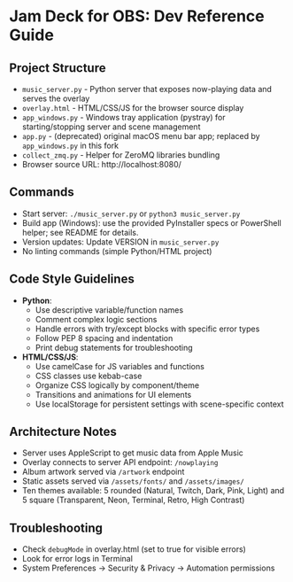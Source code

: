 # Jam Deck for OBS: Dev Reference Guide

## Project Structure
- `music_server.py` - Python server that exposes now-playing data and serves the overlay
- `overlay.html` - HTML/CSS/JS for the browser source display
- `app_windows.py` - Windows tray application (pystray) for starting/stopping server and scene management
- `app.py` - (deprecated) original macOS menu bar app; replaced by `app_windows.py` in this fork
- `collect_zmq.py` - Helper for ZeroMQ libraries bundling
- Browser source URL: http://localhost:8080/

## Commands
- Start server: `./music_server.py` or `python3 music_server.py`
- Build app (Windows): use the provided PyInstaller specs or PowerShell helper; see README for details.
- Version updates: Update VERSION in `music_server.py`
- No linting commands (simple Python/HTML project)

## Code Style Guidelines
- **Python**: 
  - Use descriptive variable/function names
  - Comment complex logic sections
  - Handle errors with try/except blocks with specific error types
  - Follow PEP 8 spacing and indentation
  - Print debug statements for troubleshooting
- **HTML/CSS/JS**:
  - Use camelCase for JS variables and functions
  - CSS classes use kebab-case
  - Organize CSS logically by component/theme
  - Transitions and animations for UI elements
  - Use localStorage for persistent settings with scene-specific context

## Architecture Notes
- Server uses AppleScript to get music data from Apple Music
- Overlay connects to server API endpoint: `/nowplaying`
- Album artwork served via `/artwork` endpoint
- Static assets served via `/assets/fonts/` and `/assets/images/`
- Ten themes available: 5 rounded (Natural, Twitch, Dark, Pink, Light) and 5 square (Transparent, Neon, Terminal, Retro, High Contrast)

## Troubleshooting
- Check `debugMode` in overlay.html (set to true for visible errors)
- Look for error logs in Terminal
- System Preferences → Security & Privacy → Automation permissions